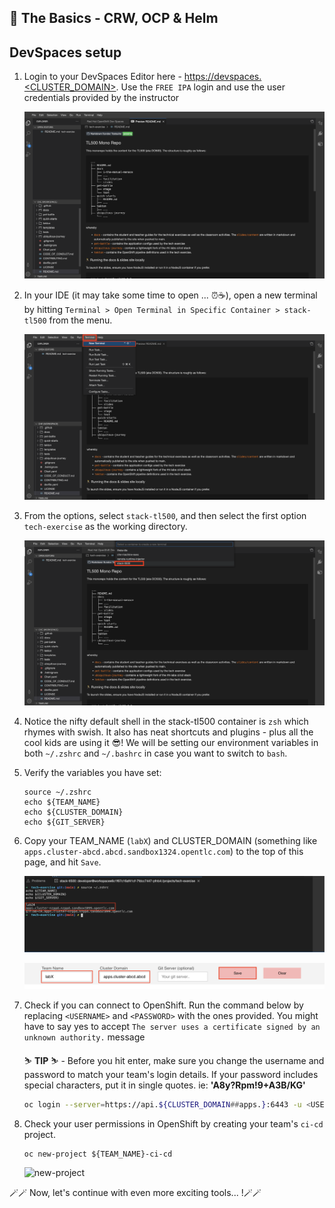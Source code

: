 ## 🐌 The Basics - CRW, OCP & Helm
## DevSpaces setup

1. Login to your DevSpaces Editor here - [https://devspaces.<CLUSTER_DOMAIN>](https://devspaces.<CLUSTER_DOMAIN>). Use the `FREE IPA` login and use the user credentials provided by the instructor

    ![crw](./images/crw.png)

2. In your IDE (it may take some time to open ... ⏰☕️), open a new terminal by hitting `Terminal > Open Terminal in Specific Container > stack-tl500` from the menu.

    ![new-terminal](./images/new-terminal.png)

3. From the options, select `stack-tl500`, and then select the first option `tech-exercise` as the working directory.

    ![stack-tl500](./images/stack-tl500.png)

4. Notice the nifty default shell in the stack-tl500 container is `zsh` which rhymes with swish. It also has neat shortcuts and plugins - plus all the cool kids are using it 😎! We will be setting our environment variables in both `~/.zshrc` and `~/.bashrc` in case you want to switch to `bash`.

5. Verify the variables you have set:

    ```zsh#test
    source ~/.zshrc
    echo ${TEAM_NAME}
    echo ${CLUSTER_DOMAIN}
    echo ${GIT_SERVER}
    ```

6. Copy your TEAM_NAME (`labX`) and CLUSTER_DOMAIN (something like `apps.cluster-abcd.abcd.sandbox1324.opentlc.com`) to the top of this page, and hit `Save`.

    ![clusterdomain](./images/clusterdomain.png)

    ![customizeinstructions](./images/customizeinstructions.png)

6. Check if you can connect to OpenShift. Run the command below by replacing `<USERNAME>` and `<PASSWORD>` with the ones provided. You might have to say yes to accept `The server uses a certificate signed by an unknown authority.` message

    <p class="tip">
    ⛷️ <b>TIP</b> ⛷️ - Before you hit enter, make sure you change the username and password to match your team's login details. If your password includes special characters, put it in single quotes. ie: <strong>'A8y?Rpm!9+A3B/KG'</strong>
    </p>

    ```bash
    oc login --server=https://api.${CLUSTER_DOMAIN##apps.}:6443 -u <USERNAME> -p <PASSWORD>
    ```

7. Check your user permissions in OpenShift by creating your team's `ci-cd` project. 

    ```bash#test
    oc new-project ${TEAM_NAME}-ci-cd
    ```

    ![new-project](./images/new-project.png)

🪄🪄 Now, let's continue with even more exciting tools... !🪄🪄
